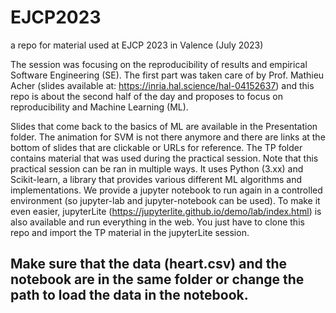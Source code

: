 # EJCP2023
a repo for material used at EJCP 2023 in Valence (July 2023)

The session was focusing on the reproducibility of results and empirical Software Engineering (SE).
The first part was taken care of by Prof. Mathieu Acher (slides available at: https://inria.hal.science/hal-04152637)
and this repo is about the second half of the day and proposes to focus on reproducibility and Machine Learning (ML).

Slides that come back to the basics of ML are available in the Presentation folder.
The animation for SVM is not there anymore and there are links at the bottom of slides that are clickable or URLs for reference.
The TP folder contains material that was used during the practical session.
Note that this practical session can be ran in multiple ways.
It uses Python (3.xx) and Scikit-learn, a library that provides various different ML algorithms and implementations.
We provide a jupyter notebook to run again in a controlled environment (so jupyter-lab and jupyter-notebook can be used).
To make it even easier, jupyterLite (https://jupyterlite.github.io/demo/lab/index.html) is also available and run everything in the web.
You just have to clone this repo and import the TP material in the jupyterLite session.
## Make sure that the data (heart.csv) and the notebook are in the same folder or change the path to load the data in the notebook.

